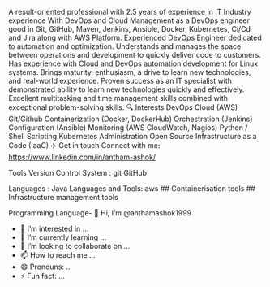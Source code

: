 A result-oriented professional with 2.5 years of experience in IT Industry experience With DevOps and Cloud Management as a DevOps engineer good in Git, GitHub, Maven, Jenkins, Ansible, Docker, Kubernetes, Ci/Cd and Jira along with AWS Platform.
Experienced DevOps Engineer dedicated to automation and optimization. Understands and manages the space between operations and development to quickly deliver code to customers. Has experience with Cloud and DevOps automation development for Linux systems. Brings maturity, enthusiasm, a drive to learn new technologies, and real-world experience. Proven success as an IT specialist with demonstrated ability to learn new technologies quickly and effectively. Excellent multitasking and time management skills combined with exceptional problem-solving skills.
🔍 Interests
DevOps
Cloud (AWS)
Git/Github
Containerization (Docker, DockerHub)
Orchestration (Jenkins)
Configuration (Ansible)
Monitoring (AWS CloudWatch, Nagios)
Python / Shell Scripting
Kubernetes Administration
Open Source
Infrastructure as a Code (IaaC)
✈️ Get in touch
Connect with me:
https://www.linkedin.com/in/antham-ashok/

Tools
Version Control System :
git GitHub

Languages :
Java
Languages and Tools:
aws ## Containerisation tools ## Infrastructure management tools

Programming Language- 👋 Hi, I’m @anthamashok1999
- 👀 I’m interested in ...
- 🌱 I’m currently learning ...
- 💞️ I’m looking to collaborate on ...
- 📫 How to reach me ...
- 😄 Pronouns: ...
- ⚡ Fun fact: ...

<!---
anthamashok1999/anthamashok1999 is a ✨ special ✨ repository because its `README.md` (this file) appears on your GitHub profile.
You can click the Preview link to take a look at your changes.
--->
